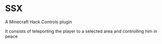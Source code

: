 # SSX
A Minecraft Hack Controls plugin

It consists of teleporting the player to a selected area and controlling him in peace
